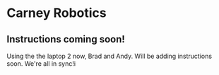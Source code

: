 # Carney Robotics

## Instructions coming soon!

Using the the laptop 2 now, Brad and Andy. Will be adding instructions soon. We're all in sync!i